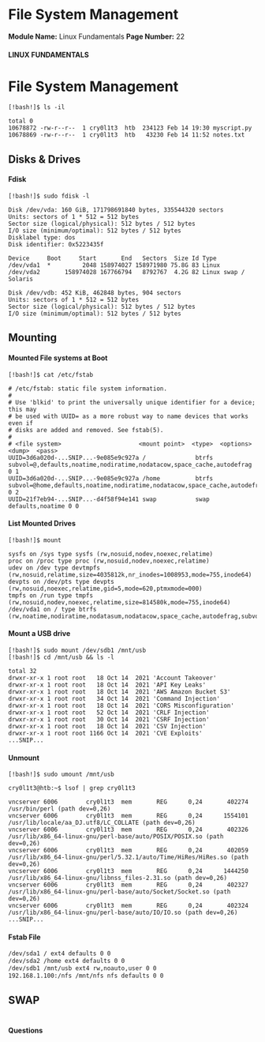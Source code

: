 <!--
 // Platform: Academy
// URL: https://academy.hackthebox.com/module/18/section/2096
// Platform Version: V1
// Module ID: 18
// Module Name: Linux Fundamentals
// Module Difficulty: Fundamental
// Section ID: 2096
// Section Title: File System Management
// Page Title: Linux Fundamentals
// Page Number: 22
-->

# File System Management

**Module Name:** Linux Fundamentals **Page Number:** 22

#### LINUX FUNDAMENTALS

# File System Management

```shell-session
[!bash!]$ ls -il

total 0
10678872 -rw-r--r--  1 cry0l1t3  htb  234123 Feb 14 19:30 myscript.py
10678869 -rw-r--r--  1 cry0l1t3  htb   43230 Feb 14 11:52 notes.txt
```

## Disks & Drives

#### Fdisk

```shell-session
[!bash!]$ sudo fdisk -l

Disk /dev/vda: 160 GiB, 171798691840 bytes, 335544320 sectors
Units: sectors of 1 * 512 = 512 bytes
Sector size (logical/physical): 512 bytes / 512 bytes
I/O size (minimum/optimal): 512 bytes / 512 bytes
Disklabel type: dos
Disk identifier: 0x5223435f

Device     Boot     Start       End   Sectors  Size Id Type
/dev/vda1  *         2048 158974027 158971980 75.8G 83 Linux
/dev/vda2       158974028 167766794   8792767  4.2G 82 Linux swap / Solaris

Disk /dev/vdb: 452 KiB, 462848 bytes, 904 sectors
Units: sectors of 1 * 512 = 512 bytes
Sector size (logical/physical): 512 bytes / 512 bytes
I/O size (minimum/optimal): 512 bytes / 512 bytes
```

## Mounting

#### Mounted File systems at Boot

```shell-session
[!bash!]$ cat /etc/fstab

# /etc/fstab: static file system information.
#
# Use 'blkid' to print the universally unique identifier for a device; this may
# be used with UUID= as a more robust way to name devices that works even if
# disks are added and removed. See fstab(5).
#
# <file system>                      <mount point>  <type>  <options>  <dump>  <pass>
UUID=3d6a020d-...SNIP...-9e085e9c927a /              btrfs   subvol=@,defaults,noatime,nodiratime,nodatacow,space_cache,autodefrag 0 1
UUID=3d6a020d-...SNIP...-9e085e9c927a /home          btrfs   subvol=@home,defaults,noatime,nodiratime,nodatacow,space_cache,autodefrag 0 2
UUID=21f7eb94-...SNIP...-d4f58f94e141 swap           swap    defaults,noatime 0 0
```

#### List Mounted Drives

```shell-session
[!bash!]$ mount

sysfs on /sys type sysfs (rw,nosuid,nodev,noexec,relatime)
proc on /proc type proc (rw,nosuid,nodev,noexec,relatime)
udev on /dev type devtmpfs (rw,nosuid,relatime,size=4035812k,nr_inodes=1008953,mode=755,inode64)
devpts on /dev/pts type devpts (rw,nosuid,noexec,relatime,gid=5,mode=620,ptmxmode=000)
tmpfs on /run type tmpfs (rw,nosuid,nodev,noexec,relatime,size=814580k,mode=755,inode64)
/dev/vda1 on / type btrfs (rw,noatime,nodiratime,nodatasum,nodatacow,space_cache,autodefrag,subvolid=257,subvol=/@)
```

#### Mount a USB drive

```shell-session
[!bash!]$ sudo mount /dev/sdb1 /mnt/usb
[!bash!]$ cd /mnt/usb && ls -l

total 32
drwxr-xr-x 1 root root   18 Oct 14  2021 'Account Takeover'
drwxr-xr-x 1 root root   18 Oct 14  2021 'API Key Leaks'
drwxr-xr-x 1 root root   18 Oct 14  2021 'AWS Amazon Bucket S3'
drwxr-xr-x 1 root root   34 Oct 14  2021 'Command Injection'
drwxr-xr-x 1 root root   18 Oct 14  2021 'CORS Misconfiguration'
drwxr-xr-x 1 root root   52 Oct 14  2021 'CRLF Injection'
drwxr-xr-x 1 root root   30 Oct 14  2021 'CSRF Injection'
drwxr-xr-x 1 root root   18 Oct 14  2021 'CSV Injection'
drwxr-xr-x 1 root root 1166 Oct 14  2021 'CVE Exploits'
...SNIP...
```

#### Unmount

```shell-session
[!bash!]$ sudo umount /mnt/usb
```

```shell-session
cry0l1t3@htb:~$ lsof | grep cry0l1t3

vncserver 6006        cry0l1t3  mem       REG      0,24       402274 /usr/bin/perl (path dev=0,26)
vncserver 6006        cry0l1t3  mem       REG      0,24      1554101 /usr/lib/locale/aa_DJ.utf8/LC_COLLATE (path dev=0,26)
vncserver 6006        cry0l1t3  mem       REG      0,24       402326 /usr/lib/x86_64-linux-gnu/perl-base/auto/POSIX/POSIX.so (path dev=0,26)
vncserver 6006        cry0l1t3  mem       REG      0,24       402059 /usr/lib/x86_64-linux-gnu/perl/5.32.1/auto/Time/HiRes/HiRes.so (path dev=0,26)
vncserver 6006        cry0l1t3  mem       REG      0,24      1444250 /usr/lib/x86_64-linux-gnu/libnss_files-2.31.so (path dev=0,26)
vncserver 6006        cry0l1t3  mem       REG      0,24       402327 /usr/lib/x86_64-linux-gnu/perl-base/auto/Socket/Socket.so (path dev=0,26)
vncserver 6006        cry0l1t3  mem       REG      0,24       402324 /usr/lib/x86_64-linux-gnu/perl-base/auto/IO/IO.so (path dev=0,26)
...SNIP...
```

#### Fstab File

```txt
/dev/sda1 / ext4 defaults 0 0
/dev/sda2 /home ext4 defaults 0 0
/dev/sdb1 /mnt/usb ext4 rw,noauto,user 0 0
192.168.1.100:/nfs /mnt/nfs nfs defaults 0 0
```

## SWAP

# 

# 

#### Questions

####